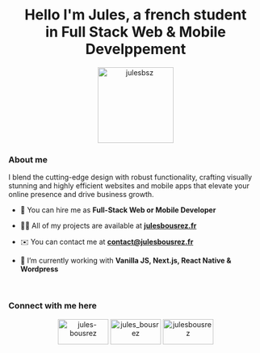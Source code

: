<h1 align="center">Hello I'm Jules, a french student<br>in Full Stack Web & Mobile Develppement</h1>

<p align="center"> <img width='150px' src="https://komarev.com/ghpvc/?username=julesbsz&label=Profile%20views&color=0e75b6&style=flat" alt="julesbsz" /> </p>

<h3>About me</h3>
<p>
  I blend the cutting-edge design with robust functionality, crafting visually stunning and highly efficient websites and mobile apps that elevate your online presence and drive business growth.
</p>

- 🤝 You can hire me as **Full-Stack Web or Mobile Developer**

- 👨‍💻 All of my projects are available at **[julesbousrez.fr](https://julesbousrez.fr)**

- ✉️ You can contact me at **contact@julesbousrez.fr**

- 🌱 I’m currently working with **Vanilla JS, Next.js, React Native & Wordpress**

<br>
<h3 align="left">Connect with me here</h3>
<p align="center">
<a href="https://linkedin.com/in/jules-bousrez" target="blank"><img width='100px' height='50px' align="center" src="https://raw.githubusercontent.com/rahuldkjain/github-profile-readme-generator/master/src/images/icons/Social/linked-in-alt.svg" alt="jules-bousrez" height="30" width="40" /></a>
<a href="https://instagram.com/jules_bousrez" target="blank"><img width='100px' height='50px' align="center" src="https://raw.githubusercontent.com/rahuldkjain/github-profile-readme-generator/master/src/images/icons/Social/instagram.svg" alt="jules_bousrez" height="30" width="40" /></a>
<a href="https://www.behance.net/julesbousrez" target="blank"><img width='100px' height='50px' align="center" src="https://raw.githubusercontent.com/rahuldkjain/github-profile-readme-generator/master/src/images/icons/Social/behance.svg" alt="julesbousrez" height="30" width="40" /></a>
</p>
